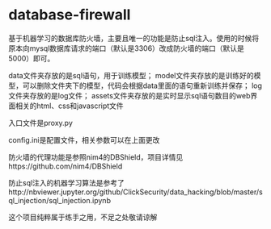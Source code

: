 # database-firewall
基于机器学习的数据库防火墙，主要且唯一的功能是防止sql注入。使用的时候将原本向mysql数据库请求的端口（默认是3306）改成防火墙的端口（默认是5000）即可。

data文件夹存放的是sql语句，用于训练模型；
model文件夹存放的是训练好的模型，可以删除文件夹下的模型，代码会根据data里面的语句重新训练并保存；
log文件夹存放的是log文件；
assets文件夹存放的是实时显示sql语句数目的web界面相关的html、css和javascript文件

入口文件是proxy.py

config.ini是配置文件，相关参数可以在上面更改

防火墙的代理功能是参照nim4的DBShield，项目详情见https://github.com/nim4/DBShield

防止sql注入的机器学习算法是参考了http://nbviewer.jupyter.org/github/ClickSecurity/data_hacking/blob/master/sql_injection/sql_injection.ipynb

这个项目纯粹属于练手之用，不足之处敬请谅解
